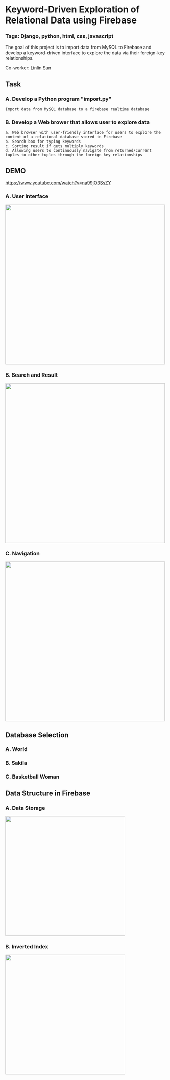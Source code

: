 # Keyword-Driven Exploration of Relational Data using Firebase

### Tags: Django, python, html, css, javascript

The goal of this project is to import data from MySQL to Firebase and develop a keyword-driven interface to explore the data via their foreign-key relationships.

Co-worker: Linlin Sun
## Task

### A. Develop a Python program "import.py"

    Import data from MySQL database to a firebase realtime database
   
### B. Develop a Web brower that allows user to explore data

    a. Web browser with user-friendly interface for users to explore the content of a relational database stored in Firebase
    b. Search box for typing keywords
    c. Sorting result if gets multiply keywords
    d. Allowing users to continuously navigate from returned/current tuples to other tuples through the foreign key relationships

## DEMO
https://www.youtube.com/watch?v=na99jO3SsZY
### A. User Interface

<img src = "https://github.com/ZepeiZhao/img/blob/master/Screen%20Shot%202020-05-16%20at%203.52.48%20PM.png" width = "500">

### B. Search and Result

<img src = "https://github.com/ZepeiZhao/img/blob/master/Screen%20Shot%202020-05-16%20at%203.53.26%20PM.png" width = "500">

### C. Navigation

<img src = "https://github.com/ZepeiZhao/img/blob/master/Screen%20Shot%202020-05-16%20at%203.53.41%20PM.png" width = "500">


## Database Selection

### A. World

### B. Sakila

### C. Basketball Woman


## Data Structure in Firebase

### A. Data Storage
<img src = "https://github.com/ZepeiZhao/img/blob/master/Screen%20Shot%202020-05-14%20at%206.18.20%20PM.png" width = "375">

### B. Inverted Index

<img src = "https://github.com/ZepeiZhao/img/blob/master/Screen%20Shot%202020-05-14%20at%206.22.35%20PM.png" width = "375">



